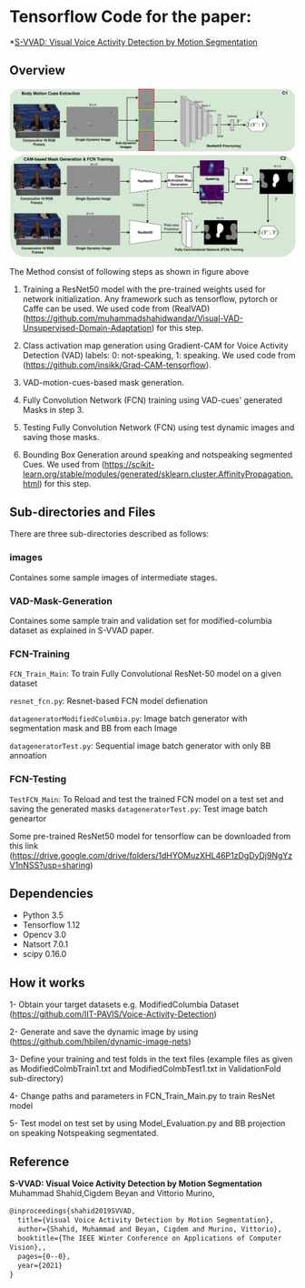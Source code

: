 # Tensorflow Code for the paper: 
*[S-VVAD: Visual Voice Activity Detection by Motion Segmentation](Link)

## Overview
![BlockDiagram](https://github.com/muhammadshahidwandar/S-VVAD/blob/master/images/Fig_Main.jpg)

The Method consist of following steps as shown in figure above

1. Training a ResNet50 model with the pre-trained weights used for network initialization. Any framework such as tensorflow, pytorch or Caffe can be used. We used code from (RealVAD)(https://github.com/muhammadshahidwandar/Visual-VAD-Unsupervised-Domain-Adaptation) for this step.  

2. Class activation map generation using Gradient-CAM for Voice Activity Detection (VAD) labels: 0: not-speaking, 1: speaking. We used code from (https://github.com/insikk/Grad-CAM-tensorflow).

3. VAD-motion-cues-based mask generation.
 
4. Fully Convolution Network (FCN) training using VAD-cues' generated Masks in step 3.

5. Testing Fully Convolution Network (FCN)  using test dynamic images and saving those masks.

6. Bounding Box Generation around speaking and notspeaking segmented Cues. We used from (https://scikit-learn.org/stable/modules/generated/sklearn.cluster.AffinityPropagation.html) for this step.

## Sub-directories and Files
There are three sub-directories described as follows:

### images
Containes some sample images of intermediate stages.

### VAD-Mask-Generation
Containes some sample train and validation set for modified-columbia dataset as explained in S-VVAD paper.  

### FCN-Training

``FCN_Train_Main``: To train Fully Convolutional ResNet-50 model on a given dataset 

``resnet_fcn.py``: Resnet-based FCN model defienation 

``datageneratorModifiedColumbia.py``: Image batch generator with segmentation mask and BB from each Image

``datageneratorTest.py``: Sequential image batch generator with only BB annoation
### FCN-Testing
``TestFCN_Main``: To Reload and test the trained FCN model on a test set and saving the generated masks
``datageneratorTest.py``: Test image batch geneartor 

Some pre-trained ResNet50 model for tensorflow can be downloaded from this link (https://drive.google.com/drive/folders/1dHYOMuzXHL46P1zDgDyDj9NgYzV1nNSS?usp=sharing)

## Dependencies
* Python 3.5
* Tensorflow 1.12
* Opencv 3.0
* Natsort 7.0.1
* scipy  0.16.0


## How it works
1- Obtain your target datasets e.g.  ModifiedColumbia Dataset (https://github.com/IIT-PAVIS/Voice-Activity-Detection)

2- Generate and save the dynamic image by using (https://github.com/hbilen/dynamic-image-nets) 

3- Define your training and test folds in the text files (example files as given as ModifiedColmbTrain1.txt and ModifiedColmbTest1.txt in ValidationFold sub-directory)

4- Change paths and parameters in FCN_Train_Main.py to train ResNet model

5- Test model on test set by using Model_Evaluation.py and BB projection on speaking Notspeaking segmentated.


## Reference

**S-VVAD: Visual Voice Activity Detection by Motion Segmentation**  
Muhammad Shahid,Cigdem Beyan and Vittorio Murino,
```
@inproceedings{shahid2019SVVAD,
  title={Visual Voice Activity Detection by Motion Segmentation},
  author={Shahid, Muhammad and Beyan, Cigdem and Murino, Vittorio},
  booktitle={The IEEE Winter Conference on Applications of Computer Vision},,
  pages={0--0},
  year={2021}
}